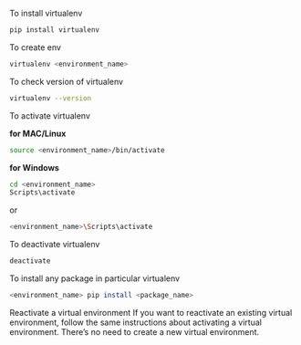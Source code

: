 
To install virtualenv

```bash
pip install virtualenv
```

To create env

```bash
virtualenv <environment_name>
```

To check version of virtualenv

```bash
virtualenv --version
```

To activate virtualenv 

**for MAC/Linux**

```bash
source <environment_name>/bin/activate
```

**for Windows**

```bash
cd <environment_name>
Scripts\activate
```
or 

```bash
<environment_name>\Scripts\activate
```


To deactivate virtualenv

```bash
deactivate
```

To install any package in particular virtualenv

```bash
<environment_name> pip install <package_name>
```


Reactivate a virtual environment 
If you want to reactivate an existing virtual environment, follow the same instructions about activating a virtual environment. There’s no need to create a new virtual environment.